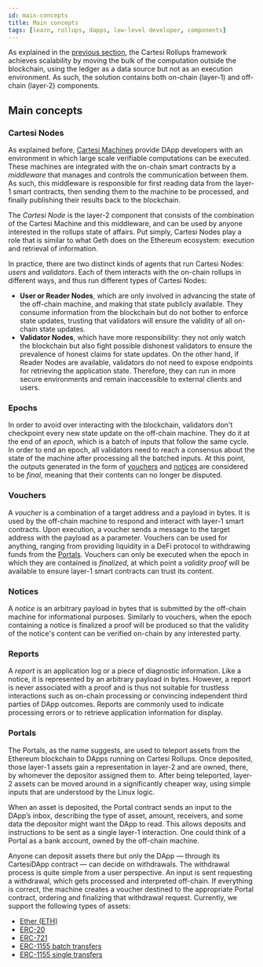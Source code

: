 ```yaml
---
id: main-concepts
title: Main concepts
tags: [learn, rollups, dapps, low-level developer, components]
---
```


As explained in the [previous section](./overview.md), the Cartesi Rollups framework achieves scalability by moving the bulk of the computation outside the blockchain, using the ledger as a data source but not as an execution environment. As such, the solution contains both on-chain (layer-1) and off-chain (layer-2) components.

## Main concepts

### Cartesi Nodes

As explained before, [Cartesi Machines](/machine/intro) provide DApp developers with an environment in which large scale verifiable computations can be executed. These machines are integrated with the on-chain smart contracts by a _middleware_ that manages and controls the communication between them. As such, this middleware is responsible for first reading data from the layer-1 smart contracts, then sending them to the machine to be processed, and finally publishing their results back to the blockchain.

The _Cartesi Node_ is the layer-2 component that consists of the combination of the Cartesi Machine and this middleware, and can be used by anyone interested in the rollups state of affairs. Put simply, Cartesi Nodes play a role that is similar to what Geth does on the Ethereum ecosystem: execution and retrieval of information.

In practice, there are two distinct kinds of agents that run Cartesi Nodes: _users_ and _validators_. Each of them interacts with the on-chain rollups in different ways, and thus run different types of Cartesi Nodes:

* **User or Reader Nodes**, which are only involved in advancing the state of the off-chain machine, and making that state publicly available. They consume information from the blockchain but do not bother to enforce state updates, trusting that validators will ensure the validity of all on-chain state updates.
* **Validator Nodes**, which have more responsibility: they not only watch the blockchain but also fight possible dishonest validators to ensure the prevalence of honest claims for state updates. On the other hand, if Reader Nodes are available, validators do not need to expose endpoints for retrieving the application state. Therefore, they can run in more secure environments and remain inaccessible to external clients and users.

### Epochs

In order to avoid over interacting with the blockchain, validators don't checkpoint every new state update on the off-chain machine. They do it at the end of an _epoch_, which is a batch of inputs that follow the same cycle.
In order to end an epoch, all validators need to reach a consensus about the state of the machine after processing all the batched inputs. At this point, the outputs generated in the form of [vouchers](#vouchers) and [notices](#notices) are considered to be _final_, meaning that their contents can no longer be disputed.

### Vouchers

A _voucher_ is a combination of a target address and a payload in bytes. It is used by the off-chain machine to respond and interact with layer-1 smart contracts. Upon execution, a voucher sends a message to the target address with the payload as a parameter. Vouchers can be used for anything, ranging from providing liquidity in a DeFi protocol to withdrawing funds from the [Portals](#portals). Vouchers can only be executed when the epoch in which they are contained is _finalized_, at which point a _validity proof_ will be available to ensure layer-1 smart contracts can trust its content.

### Notices

A _notice_ is an arbitrary payload in bytes that is submitted by the off-chain machine for informational purposes. Similarly to vouchers, when the epoch containing a notice is finalized a proof will be produced so that the validity of the notice's content can be verified on-chain by any interested party.

### Reports

A _report_ is an application log or a piece of diagnostic information. Like a notice, it is represented by an arbitrary payload in bytes. However, a report is never associated with a proof and is thus not suitable for trustless interactions such as on-chain processing or convincing independent third parties of DApp outcomes. Reports are commonly used to indicate processing errors or to retrieve application information for display.

### Portals

The Portals, as the name suggests, are used to teleport assets from the Ethereum blockchain to DApps running on Cartesi Rollups. Once deposited, those layer-1 assets gain a representation in layer-2 and are owned, there, by whomever the depositor assigned them to. After being teleported, layer-2 assets can be moved around in a significantly cheaper way, using simple inputs that are understood by the Linux logic.

When an asset is deposited, the Portal contract sends an input to the DApp’s inbox, describing the type of asset, amount, receivers, and some data the depositor might want the DApp to read. This allows deposits and instructions to be sent as a single layer-1 interaction. One could think of a Portal as a bank account, owned by the off-chain machine.

Anyone can deposit assets there but only the DApp — through its CartesiDApp contract — can decide on withdrawals. The withdrawal process is quite simple from a user perspective. An input is sent requesting a withdrawal, which gets processed and interpreted off-chain. If everything is correct, the machine creates a voucher destined to the appropriate Portal contract, ordering and finalizing that withdrawal request. Currently, we support the following types of assets:

- [Ether (ETH)](./api/json-rpc/portals/EtherPortal.md)
- [ERC-20](./api/json-rpc/portals/ERC20Portal.md)
- [ERC-721](./api/json-rpc/portals/ERC721Portal.md)
- [ERC-1155 batch transfers](./api/json-rpc/portals/ERC1155BatchPortal.md)
- [ERC-1155 single transfers](./api/json-rpc/portals/ERC1155SinglePortal.md)
